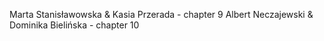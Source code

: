 Marta Stanisławowska & Kasia Przerada - chapter 9
Albert Neczajewski & Dominika Bielińska - chapter 10
